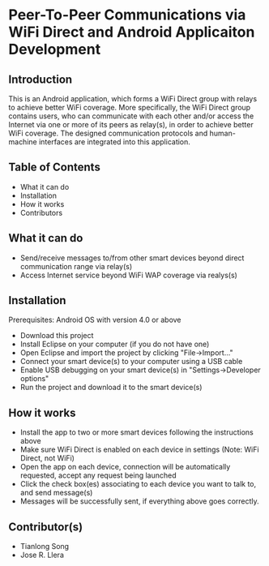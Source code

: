 Peer-To-Peer Communications via WiFi Direct and Android Applicaiton Development
=================

## Introduction
This is an Android application, which forms a WiFi Direct group with relays to achieve better WiFi coverage. More specifically, the WiFi Direct group contains users, who can communicate with each other and/or access the Internet via one or more of its peers as relay(s), in order to achieve better WiFi coverage. The designed communication protocols and human-machine interfaces are integrated into this application.

## Table of Contents
* What it can do
* Installation
* How it works
* Contributors

## What it can do
* Send/receive messages to/from other smart devices beyond direct communication range via relay(s)
* Access Internet service beyond WiFi WAP coverage via realys(s)

## Installation
Prerequisites: Android OS with version 4.0 or above
* Download this project
* Install Eclipse on your computer (if you do not have one) 
* Open Eclipse and import the project by clicking "File->Import..."
* Connect your smart device(s) to your computer using a USB cable
* Enable USB debugging on your smart device(s) in "Settings->Developer options"
* Run the project and download it to the smart device(s)

## How it works
* Install the app to two or more smart devices following the instructions above
* Make sure WiFi Direct is enabled on each device in settings (Note: WiFi Direct, not WiFi)
* Open the app on each device, connection will be automatically requested, accept any request being launched
* Click the check box(es) associating to each device you want to talk to, and send message(s)
* Messages will be successfully sent, if everything above goes correctly.

## Contributor(s)
* Tianlong Song
* Jose R. Llera
